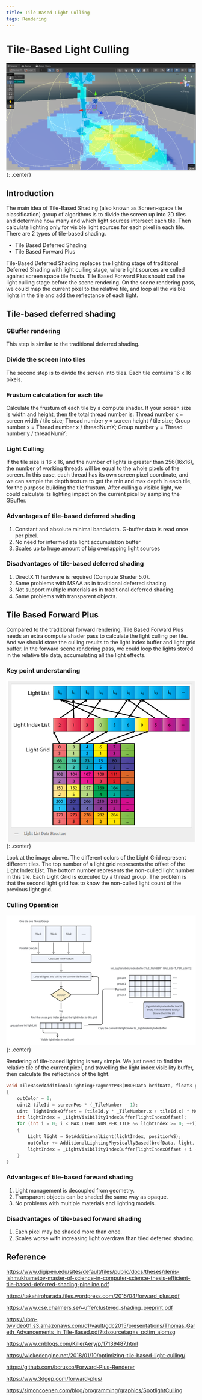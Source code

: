 ```yaml
---
title: Tile-Based Light Culling
tags: Rendering
---
```



# Tile-Based Light Culling
![](post_img/tile_based_light_culling/tilebasedlightculling.png){: .center}
## Introduction
The main idea of Tile-Based Shading (also known as Screen-space tile classification) group of algorithms is to divide the screen up into 2D tiles and determine how many and which light sources intersect each tile. Then calculate lighting only for visible light sources for each pixel in each tile.
There are 2 types of tile-based shading.
- Tile Based Deferred Shading
- Tile Based Forward Plus

Tile-Based Deferred Shading replaces the lighting stage of traditional Deferred Shading with light culling stage, where light sources are culled against screen space tile frusta.
Tile Based Forward Plus should call the light culling stage before the scene rendering. On the scene rendering pass, we could map the current pixel to the relative tile, and loop all the visible lights in the tile and add the reflectance of each light.
## Tile-based deferred shading
### GBuffer rendering
This step is similar to the traditional deferred shading.
### Divide the screen into tiles
The second step is to divide the screen into tiles. Each tile contains 16 x 16 pixels.
### Frustum calculation for each tile
Calculate the frustum of each tile by a compute shader. If your screen size is width and height, then the total thread number is:
Thread number x = screen width / tile size;
Thread number y = screen height / tile size;
Group number x = Thread number x / threadNumX;
Group number y = Thread number y / threadNumY;
### Light Culling
If the tile size is 16 x 16, and the number of lights is greater than 256(16x16), the number of working threads will be equal to the whole pixels of the screen. In this case, each thread has its own screen pixel coordinate, and we can sample the depth texture to get the min and max depth in each tile, for the purpose building the tile frustum.
After culling a visible light, we could calculate its lighting impact on the current pixel by sampling the GBuffer.
### Advantages of tile-based deferred shading
1. Constant and absolute minimal bandwidth. G-buffer data is read once per pixel. 
2. No need for intermediate light accumulation buffer 
3. Scales up to huge amount of big overlapping light sources
### Disadvantages of tile-based deferred shading
1. DirectX 11 hardware is required (Compute Shader 5.0).
2. Same problems with MSAA as in traditional deferred shading.
3. Not support multiple materials as in traditional deferred shading.
4. Same problems with transparent objects.

## Tile Based Forward Plus
Compared to the traditional forward rendering, Tile Based Forward Plus needs an extra compute shader pass to calculate the light culling per tile. And we should store the culling results to the light index buffer and light grid buffer. In the forward scene rendering pass, we could loop the lights stored in the relative tile data, accumulating all the light effects.

### Key point understanding
![](post_img/tile_based_light_culling/light_culling_data.png){: .center}

Look at the image above. The different colors of the Light Grid represent different tiles. The top number of a light grid represents the offset of the Light Index List. The bottom number represents the non-culled light number in this tile. Each Light Grid is executed by a thread group. The problem is that the second light grid has to know the non-culled light count of the previous light grid.

### Culling Operation
![](post_img/tile_based_light_culling/forward_plus_culling.png){: .center}

Rendering of tile-based lighting is very simple. We just need to find the relative tile of the current pixel, and travelling the light index visibility buffer, then calculate the reflectance of the light.
```c++
void TileBasedAdditionalLightingFragmentPBR(BRDFData brdfData, float3 positionWS, float3 normalWS, float3 viewDirWS, float2 screenPos, out half3 outColor)
{
    outColor = 0;
    uint2 tileId = screenPos * (_TileNumber - 1);
    uint  lightIndexOffset = (tileId.y * _TileNumber.x + tileId.x) * MAX_LIGHT_NUM_PER_TILE;
    int lightIndex = _LightVisibilityIndexBuffer[lightIndexOffset];
    for (int i = 0; i < MAX_LIGHT_NUM_PER_TILE && lightIndex >= 0; ++i)
    {
        Light light = GetAdditionalLight(lightIndex, positionWS);
        outColor += AdditionalLightingPhysicallyBased(brdfData, light, normalWS, viewDirWS);
        lightIndex = _LightVisibilityIndexBuffer[lightIndexOffset + i + 1];
    }
}
```

### Advantages of tile-based forward shading
1. Light management is decoupled from geometry. 
2. Transparent objects can be shaded the same way as opaque. 
3. No problems with multiple materials and lighting models.
### Disadvantages of tile-based forward shading
1. Each pixel may be shaded more than once.
2. Scales worse with increasing light overdraw than tiled deferred shading.

## Reference
https://www.digipen.edu/sites/default/files/public/docs/theses/denis-ishmukhametov-master-of-science-in-computer-science-thesis-efficient-tile-based-deferred-shading-pipeline.pdf

https://takahiroharada.files.wordpress.com/2015/04/forward_plus.pdf

https://www.cse.chalmers.se/~uffe/clustered_shading_preprint.pdf

https://ubm-twvideo01.s3.amazonaws.com/o1/vault/gdc2015/presentations/Thomas_Gareth_Advancements_in_Tile-Based.pdf?tdsourcetag=s_pctim_aiomsg

https://www.cnblogs.com/KillerAery/p/17139487.html

https://wickedengine.net/2018/01/10/optimizing-tile-based-light-culling/

https://github.com/bcrusco/Forward-Plus-Renderer

https://www.3dgep.com/forward-plus/

https://simoncoenen.com/blog/programming/graphics/SpotlightCulling

